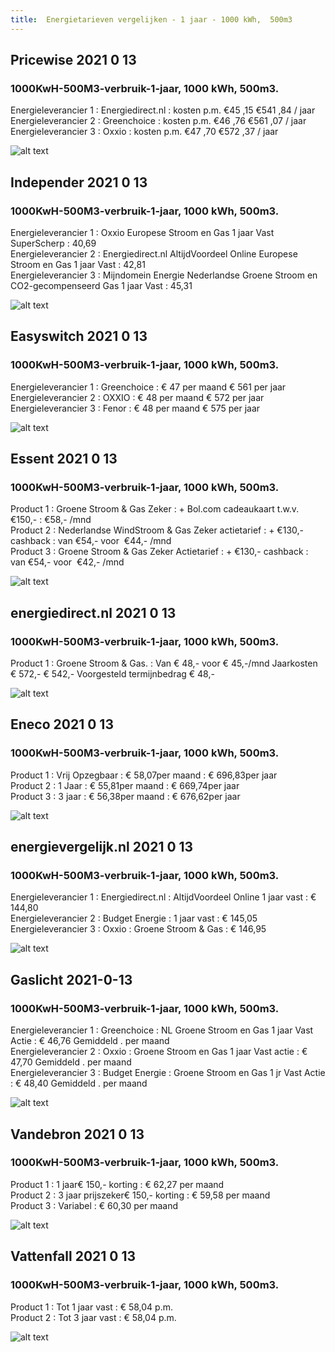 ```yaml
---
title:  Energietarieven vergelijken - 1 jaar - 1000 kWh,  500m3 
---
```


## Pricewise    2021 0 13
###  1000KwH-500M3-verbruik-1-jaar, 1000 kWh,  500m3.    
Energieleverancier 1 :  Energiedirect.nl  :  kosten p.m. €45 ,15 €541 ,84 / jaar  
Energieleverancier 2 :  Greenchoice :  kosten p.m. €46 ,76 €561 ,07 / jaar  
Energieleverancier 3 :  Oxxio :  kosten p.m. €47 ,70 €572 ,37 / jaar 
 
![alt text](/img/el/pricewise-1000KwH-500M3-verbruik-1-jaar-week2.png "Vergelijk energietarieven Pricewise")
## Independer    2021 0 13
###  1000KwH-500M3-verbruik-1-jaar, 1000 kWh,  500m3.    
Energieleverancier 1 :  Oxxio Europese Stroom en Gas 1 jaar Vast SuperScherp  :  40,69  
Energieleverancier 2 :  Energiedirect.nl AltijdVoordeel Online Europese Stroom en Gas 1 jaar Vast :  42,81  
Energieleverancier 3 :  Mijndomein Energie Nederlandse Groene Stroom en CO2-gecompenseerd Gas 1 jaar Vast :  45,31  

 
![alt text](/img/el/independer-1000KwH-500M3-verbruik-1-jaar-week2.png "Vergelijk energietarieven Independer")
## Easyswitch    2021 0 13
###  1000KwH-500M3-verbruik-1-jaar, 1000 kWh,  500m3.    
Energieleverancier 1 :  Greenchoice  : € 47 per maand € 561 per jaar   
Energieleverancier 2 :  OXXIO : € 48 per maand € 572 per jaar  
Energieleverancier 3 :  Fenor :  € 48 per maand € 575 per jaar   
 
![alt text](/img/el/easyswitch-1000KwH-500M3-verbruik-1-jaar-week2.png "Vergelijk energietarieven Easyswitch")
## Essent    2021 0 13
###  1000KwH-500M3-verbruik-1-jaar, 1000 kWh,  500m3.    
Product 1 :  Groene Stroom & Gas Zeker  : + Bol.com cadeaukaart t.w.v. €150,-  : €58,- /mnd  
Product 2 :  Nederlandse WindStroom & Gas Zeker actietarief : + €130,- cashback  : van €54,- voor  €44,- /mnd  
Product 3 :  Groene Stroom & Gas Zeker Actietarief :  + €130,- cashback  : van €54,- voor  €42,- /mnd  
 
  

![alt text](/img/el/essent-1000KwH-500M3-verbruik-1-jaar-week2.png "Vergelijk energietarieven Essent")
## energiedirect.nl    2021 0 13
###  1000KwH-500M3-verbruik-1-jaar, 1000 kWh,  500m3.    
Product 1 :  Groene Stroom & Gas.  : Van € 48,- voor € 45,-/mnd Jaarkosten € 572,- € 542,- Voorgesteld termijnbedrag € 48,-  
 
![alt text](/img/el/energiedirect-1000KwH-500M3-verbruik-1-jaar-week2.png "Vergelijk energietarieven energiedirect.nl")
## Eneco    2021 0 13
###  1000KwH-500M3-verbruik-1-jaar, 1000 kWh,  500m3.    
Product 1 :  Vrij Opzegbaar  : € 58,07per maand  : € 696,83per jaar  
Product 2 :  1 Jaar : € 55,81per maand  : € 669,74per jaar  
Product 3 :  3 jaar :  € 56,38per maand  : € 676,62per jaar  
 
![alt text](/img/el/eneco-1000KwH-500M3-verbruik-1-jaar-week2.png "Vergelijk energietarieven Eneco")
## energievergelijk.nl    2021 0 13
###  1000KwH-500M3-verbruik-1-jaar, 1000 kWh,  500m3.    
Energieleverancier 1 :  Energiedirect.nl  : AltijdVoordeel Online 1 jaar vast   : € 144,80  
Energieleverancier 2 :  Budget Energie : 1 jaar vast   : € 145,05  
Energieleverancier 3 :  Oxxio :  Groene Stroom & Gas   : € 146,95  
 
![alt text](/img/el/energievergelijk-1000KwH-500M3-verbruik-1-jaar-week2.png "Vergelijk energietarieven energievergelijk.nl")
## Gaslicht    2021-0-13
###  1000KwH-500M3-verbruik-1-jaar, 1000 kWh,  500m3.    
Energieleverancier 1 : Greenchoice : NL Groene Stroom en Gas 1 jaar Vast Actie : € 46,76 Gemiddeld . per maand   
Energieleverancier 2 : Oxxio : Groene Stroom en Gas 1 jaar Vast actie : € 47,70 Gemiddeld . per maand   
Energieleverancier 3 : Budget Energie : Groene Stroom en Gas 1 jr Vast Actie : € 48,40 Gemiddeld . per maand  

![alt text](/img/el/gaslicht-1000KwH-500M3-verbruik-1-jaar-week2.png "Vergelijk energietarieven gaslicht")
## Vandebron    2021 0 13
###  1000KwH-500M3-verbruik-1-jaar, 1000 kWh,  500m3.    
Product 1 :  1 jaar€ 150,- korting  :  € 62,27 per maand   
Product 2 :  3 jaar prijszeker€ 150,- korting :  € 59,58 per maand  
Product 3 :  Variabel :  € 60,30 per maand   
 
![alt text](/img/el/vandebron-1000KwH-500M3-verbruik-1-jaar-week2.png "Vergelijk energietarieven VandeBron")
## Vattenfall    2021 0 13
###  1000KwH-500M3-verbruik-1-jaar, 1000 kWh,  500m3.    
Product 1 :  Tot 1 jaar vast  : € 58,04 p.m.   
Product 2 :  Tot 3 jaar vast : € 58,04 p.m.  

![alt text](/img/el/vattenfall-1000KwH-500M3-verbruik-1-jaar-week2.png "Vergelijk energietarieven Vattenfall")